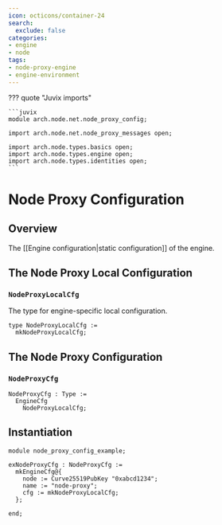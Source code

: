 ```yaml
---
icon: octicons/container-24
search:
  exclude: false
categories:
- engine
- node
tags:
- node-proxy-engine
- engine-environment
---
```


??? quote "Juvix imports"

    ```juvix
    module arch.node.net.node_proxy_config;

    import arch.node.net.node_proxy_messages open;

    import arch.node.types.basics open;
    import arch.node.types.engine open;
    import arch.node.types.identities open;
    ```

# Node Proxy Configuration

## Overview

The [[Engine configuration|static configuration]] of the engine.

## The Node Proxy Local Configuration

### `NodeProxyLocalCfg`

The type for engine-specific local configuration.

<!-- --8<-- [start:NodeProxyLocalCfg] -->
```juvix
type NodeProxyLocalCfg :=
  mkNodeProxyLocalCfg;
```
<!-- --8<-- [end:NodeProxyLocalCfg] -->

## The Node Proxy Configuration

### `NodeProxyCfg`

<!-- --8<-- [start:NodeProxyCfg] -->
```juvix
NodeProxyCfg : Type :=
  EngineCfg
    NodeProxyLocalCfg;
```
<!-- --8<-- [end:NodeProxyCfg] -->

## Instantiation

<!-- --8<-- [start:exNodeProxyCfg] -->
```juvix extract-module-statements
module node_proxy_config_example;

exNodeProxyCfg : NodeProxyCfg :=
  mkEngineCfg@{
    node := Curve25519PubKey "0xabcd1234";
    name := "node-proxy";
    cfg := mkNodeProxyLocalCfg;
  };

end;
```
<!-- --8<-- [end:exNodeProxyCfg] -->
